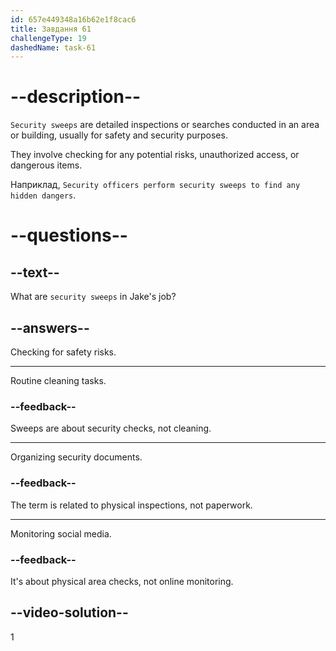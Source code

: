 ```yaml
---
id: 657e449348a16b62e1f8cac6
title: Завдання 61
challengeType: 19
dashedName: task-61
---
```


# --description--

`Security sweeps` are detailed inspections or searches conducted in an area or building, usually for safety and security purposes.

They involve checking for any potential risks, unauthorized access, or dangerous items.

Наприклад, `Security officers perform security sweeps to find any hidden dangers`.

# --questions--

## --text--

What are `security sweeps` in Jake's job?

## --answers--

Checking for safety risks.

---

Routine cleaning tasks.

### --feedback--

Sweeps are about security checks, not cleaning.

---

Organizing security documents.

### --feedback--

The term is related to physical inspections, not paperwork.

---

Monitoring social media.

### --feedback--

It's about physical area checks, not online monitoring.

## --video-solution--

1

